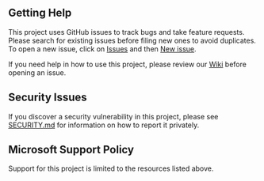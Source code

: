 ## Getting Help

This project uses GitHub issues to track bugs and take feature requests. Please
search for existing issues before filing new ones to avoid duplicates. To open a
new issue, click on [Issues](https://github.com/microsoft/DevSkim/issues) and
then [New issue](https://github.com/microsoft/DevSkim/issues/new/choose).

If you need help in how to use this project, please review our
[Wiki](https://github.com/microsoft/DevSkim/wiki) before opening an issue.

## Security Issues

If you discover a security vulnerability in this project, please see
[SECURITY.md](https://github.com/microsoft/DevSkim/blob/main/SECURITY.md) for
information on how to report it privately.

## Microsoft Support Policy

Support for this project is limited to the resources listed above.
